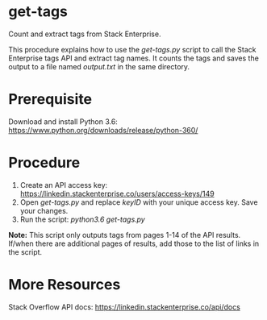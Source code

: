 # get-tags
Count and extract tags from Stack Enterprise.

This procedure explains how to use the *get-tags.py* script to call the Stack Enterprise tags API and extract tag names. 
It counts the tags and saves the output to a file named *output.txt* in the same directory.

# Prerequisite
Download and install Python 3.6: https://www.python.org/downloads/release/python-360/

# Procedure
1. Create an API access key: https://linkedin.stackenterprise.co/users/access-keys/149
2. Open *get-tags.py* and replace *keyID* with your unique access key. Save your changes.
3. Run the script: *python3.6 get-tags.py* 
    
**Note:** This script only outputs tags from pages 1-14 of the API results.
If/when there are additional pages of results, add those to the list of links in the script.

# More Resources
Stack Overflow API docs: https://linkedin.stackenterprise.co/api/docs
